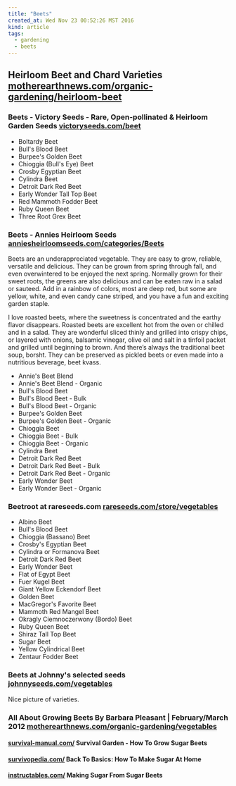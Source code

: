 ```yaml
---
title: "Beets"
created_at: Wed Nov 23 00:52:26 MST 2016
kind: article
tags:
  - gardening
  - beets
---
```


<h2>
  Heirloom Beet and Chard Varieties
  <a href="https://www.motherearthnews.com/organic-gardening/heirloom-beet-varieties-chard-zewz1303zsch" target="_blank">motherearthnews.com/organic-gardening/heirloom-beet</a>
</h2>

<h3>
  Beets - Victory Seeds - Rare, Open-pollinated & Heirloom Garden Seeds
  <a href="http://www.victoryseeds.com/beet.html" target="_blank">victoryseeds.com/beet</a>
</h3>

<ul>
  <li>Boltardy Beet</li>
  <li>Bull's Blood Beet</li>
  <li>Burpee's Golden Beet</li>
  <li>Chioggia (Bull's Eye) Beet</li>
  <li>Crosby Egyptian Beet</li>
  <li>Cylindra Beet</li>
  <li>Detroit Dark Red Beet</li>
  <li>Early Wonder Tall Top Beet</li>
  <li>Red Mammoth Fodder Beet</li>
  <li>Ruby Queen Beet</li>
  <li>Three Root Grex Beet</li>
</ul>

<h3>
  Beets - Annies Heirloom Seeds
  <a href="http://www.anniesheirloomseeds.com/categories/Beets/" target="_blank">anniesheirloomseeds.com/categories/Beets</a>
</h3>

Beets are an underappreciated vegetable.  They are easy to grow, reliable,
versatile and delicious.  They can be grown from spring through fall,
and even overwintered to be enjoyed the next spring.  Normally grown for
their sweet roots, the greens are also delicious and can be eaten raw
in a salad or sauteed.  Add in a rainbow of colors, most are deep red,
but some are yellow, white, and even candy cane striped, and you have
a fun and exciting garden staple.

I love roasted beets, where the sweetness is concentrated and the earthy
flavor disappears.  Roasted beets are excellent hot from the oven or
chilled and in a salad.  They are wonderful sliced thinly and grilled
into crispy chips, or layered with onions, balsamic vinegar, olive
oil and salt in a tinfoil packet and grilled until beginning to brown.
And there’s always the traditional beet soup, borsht.  They can be
preserved as pickled beets or even made into a nutritious beverage,
beet kvass.

<ul>
  <li>Annie's Beet Blend</li>
  <li>Annie's Beet Blend - Organic</li>
  <li>Bull's Blood Beet</li>
  <li>Bull's Blood Beet - Bulk</li>
  <li>Bull's Blood Beet - Organic</li>
  <li>Burpee's Golden Beet</li>
  <li>Burpee's Golden Beet - Organic</li>
  <li>Chioggia Beet</li>
  <li>Chioggia Beet - Bulk</li>
  <li>Chioggia Beet - Organic</li>
  <li>Cylindra Beet</li>
  <li>Detroit Dark Red Beet </li>
  <li>Detroit Dark Red Beet - Bulk </li>
  <li>Detroit Dark Red Beet - Organic </li>
  <li>Early Wonder Beet</li>
  <li>Early Wonder Beet - Organic</li>
</ul>

<h3>
  Beetroot at rareseeds.com
  <a href="https://www.rareseeds.com/store/vegetables/beetroot/" target="_blank">rareseeds.com/store/vegetables</a>
</h3>

<ul>
  <li>Albino Beet</li>
  <li>Bull's Blood Beet</li>
  <li>Chioggia (Bassano) Beet</li>
  <li>Crosby's Egyptian Beet</li>
  <li>Cylindra or Formanova Beet</li>
  <li>Detroit Dark Red Beet</li>
  <li>Early Wonder Beet</li>
  <li>Flat of Egypt Beet</li>
  <li>Fuer Kugel Beet</li>
  <li>Giant Yellow Eckendorf Beet</li>
  <li>Golden Beet</li>
  <li>MacGregor's Favorite Beet</li>
  <li>Mammoth Red Mangel Beet</li>
  <li>Okragly Ciemnoczerwony (Bordo) Beet</li>
  <li>Ruby Queen Beet</li>
  <li>Shiraz Tall Top Beet</li>
  <li>Sugar Beet</li>
  <li>Yellow Cylindrical Beet</li>
  <li>Zentaur Fodder Beet</li>
</ul>

<h3>
  Beets at Johnny's selected seeds
  <a href="http://www.johnnyseeds.com/vegetables/beets/" target="_blank">johnnyseeds.com/vegetables</a>
</h3>

Nice picture of varieties.



<h3>
  All About Growing Beets By Barbara Pleasant | February/March 2012 
  <a href="https://www.motherearthnews.com/organic-gardening/vegetables/growing-beets-zm0z12fmzkon" target="_blank">motherearthnews.com/organic-gardening/vegetables</a>
</h3>

<h4>
  <a href="https://www.survival-manual.com/garden/sugar-beets.php" target="_blank">survival-manual.com/</a>
  Survival Garden - How To Grow Sugar Beets
</h4>

<h4>
  <a href="https://www.survivopedia.com/how-to-make-sugar-at-home/" target="_blank">survivopedia.com/</a>
  Back To Basics: How To Make Sugar At Home
</h4>

<h4>
  <a href="https://www.instructables.com/id/Making-Sugar-From-Sugar-Beets/" target="_blank">instructables.com/</a>
  Making Sugar From Sugar Beets
</h4>

<!--
html boilerplate
<a href="" target="_blank"></a>
<a name=""></a>
<img src="" width="400px">
<ul>
  <li></li>
</ul>
<pre>
</pre>
<p style="margin-bottom: 2em;"></p>
<hr style="border: 0; height: 3px; background: #333; background-image: linear-gradient(to right, #ccc, #333, #ccc);">
<pre><code>
</code></pre>
<math xmlns='http://www.w3.org/1998/Math/MathML' display='block'>
</math>
-->
